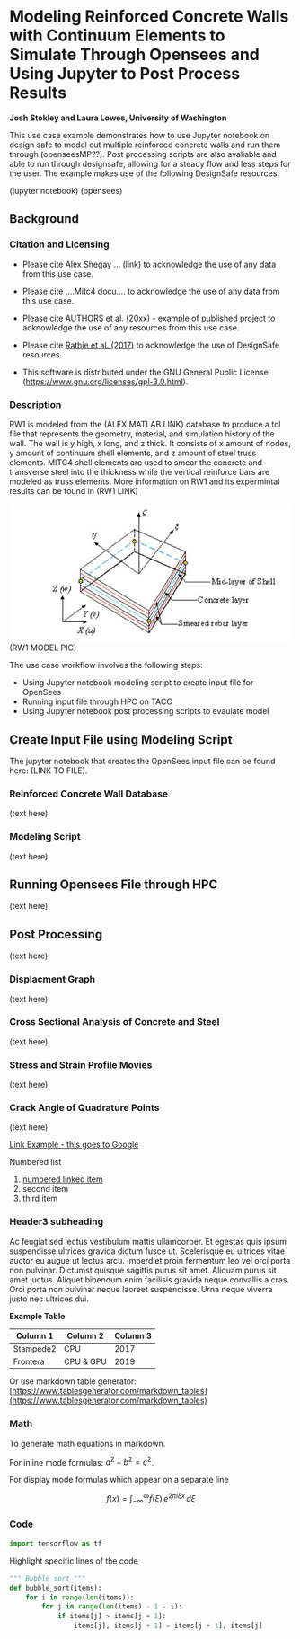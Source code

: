 # Modeling Reinforced Concrete Walls with Continuum Elements to Simulate Through Opensees and Using Jupyter to Post Process Results

**Josh Stokley and Laura Lowes, University of Washington**  

This use case example demonstrates how to use Jupyter notebook on design safe to model out multiple reinforced concrete walls and run them through (openseesMP??). 
Post processing scripts are also avaliable and able to run through designsafe, allowing for a steady flow and less steps for the user.  The example makes use of the following DesignSafe resources:

(jupyter notebook)
(opensees)

## Background 

### Citation and Licensing

* Please cite Alex Shegay ... (link) to acknowledge the use of any data from this use case.
* Please cite ....Mitc4 docu.... to acknowledge the use of any data from this use case.

* Please cite [AUTHORS et al. (20xx) - example of published project](https://doi.org/10.17603/ds2-3zdj-493) to acknowledge the use of any resources from this use case.

* Please cite [Rathje et al. (2017)](https://doi.org/10.1061/(ASCE)NH.1527-6996.0000246) to acknowledge the use of DesignSafe resources.  

* This software is distributed under the GNU General Public License (https://www.gnu.org/licenses/gpl-3.0.html).  

### Description 

RW1 is modeled  from the (ALEX MATLAB LINK) database to produce a tcl file that represents the geometry, material, and simulation history of the wall. The wall is y high, x long, and z thick. It consists of x amount of nodes, y amount of continuum shell elements, and z amount of steel truss elements. MITC4 shell elements are used to smear the concrete and transverse steel into the thickness while the vertical reinforce bars are modeled as truss elements. More information on RW1 and its expermintal results can be found in (RW1 LINK)

![SchematicView](img/ShellEle.JPG)
(RW1 MODEL PIC)

The use case workflow involves the following steps:

* Using Jupyter notebook modeling script to create input file for OpenSees
* Running input file through HPC on TACC
* Using Jupyter notebook post processing scripts to evaulate model


## Create Input File using Modeling Script

The jupyter notebook that creates the OpenSees input file can be found here: (LINK TO FILE).

### Reinforced Concrete Wall Database

(text here)

### Modeling Script 

(text here)


## Running Opensees File through HPC

(text here)


## Post Processing

(text here)

### Displacment Graph

(text here)

### Cross Sectional Analysis of Concrete and Steel

(text here)

### Stress and Strain Profile Movies

(text here)

### Crack Angle of Quadrature Points

(text here)







[Link Example - this goes to Google](https://www.google.com)

Numbered list 

1. [numbered linked item](https://maps.google.com)
2. second item
3. third item

### Header3 subheading

Ac feugiat sed lectus vestibulum mattis ullamcorper. Et egestas quis ipsum suspendisse ultrices gravida dictum fusce ut. Scelerisque eu ultrices vitae auctor eu augue ut lectus arcu.  Imperdiet proin fermentum leo vel orci porta non pulvinar. Dictumst quisque sagittis purus sit amet. Aliquam purus sit amet luctus. Aliquet bibendum enim facilisis gravida neque convallis a cras. Orci porta non pulvinar neque laoreet suspendisse. Urna neque viverra justo nec ultrices dui.

**Example Table**

| Column 1 | Column 2 | Column 3 |
|----------|----------|----------|
| Stampede2| CPU      | 2017     |     
| Frontera | CPU & GPU| 2019     |     

Or use markdown table generator: [https://www.tablesgenerator.com/markdown_tables](https://www.tablesgenerator.com/markdown_tables)


### Math

To generate math equations in markdown.

For inline mode formulas: $`a^2+b^2=c^2`$.

For display mode formulas which appear on a separate line
```math
f(x) = \int_{-\infty}^\infty
\hat f(\xi)\,e^{2 \pi i \xi x}
\,d\xi
```

### Code

``` python
import tensorflow as tf
```

Highlight specific lines of the code

``` python hl_lines="3 4"
""" Bubble sort """
def bubble_sort(items):
    for i in range(len(items)):
        for j in range(len(items) - 1 - i):
            if items[j] > items[j + 1]:
                items[j], items[j + 1] = items[j + 1], items[j]
```
